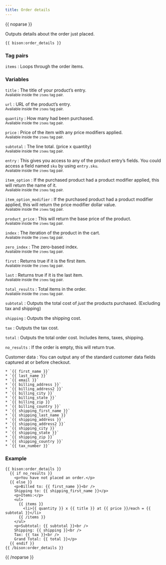 ```yaml
---
title: Order details
---
```

{{ noparse }}

Outputs details about the order just placed.

    {{ bison:order_details }}

### Tag pairs
`items`
: Loops through the order items.

### Variables

`title`
: The title of your product’s entry.  
<small>Available inside the `items` tag pair.</small>

`url`
: URL of the product’s entry.  
<small>Available inside the `items` tag pair.</small>

`quantity`
: How many had been purchased.  
<small>Available inside the `items` tag pair.</small>

`price`
: Price of the item with any price modifiers applied.  
<small>Available inside the `items` tag pair.</small>

`subtotal`
: The line total. (price x quantity)  
<small>Available inside the `items` tag pair.</small>

`entry`
: This gives you access to any of the product entry’s fields.
You could access a field named `sku` by using `entry.sku`.  
<small>Available inside the `items` tag pair.</small>

`item_option`
: If the purchased product had a product modifier applied, this will return the name of it.  
<small>Available inside the `items` tag pair.</small>

`item_option_modifier`
: If the purchased product had a product modifier applied, this will return the price modifier dollar value.  
<small>Available inside the `items` tag pair.</small>

`product_price`
: This will return the base price of the product.  
<small>Available inside the `items` tag pair.</small>

`index`
: The iteration of the product in the cart.  
<small>Available inside the `items` tag pair.</small>

`zero_index`
: The zero-based index.  
<small>Available inside the `items` tag pair.</small>

`first`
: Returns true if it is the first item.  
<small>Available inside the `items` tag pair.</small>

`last`
: Returns true if it is the last item.  
<small>Available inside the `items` tag pair.</small>

`total_results`
: Total items in the order.  
<small>Available inside the `items` tag pair.</small>

`subtotal`
: Outputs the total cost of _just_ the products purchased. (Excluding tax and shipping)

`shipping`
: Outputs the shipping cost.

`tax`
: Outputs the tax cost.

`total`
: Outputs the total order cost. Includes items, taxes, shipping.

`no_results`
: If the order is empty, this will return true.

Customer data
:   You can output any of the standard customer data fields captured at or before checkout.

    * `{{ first_name }}`
    * `{{ last_name }}`
    * `{{ email }}`
    * `{{ billing_address }}`
    * `{{ billing_address2 }}`
    * `{{ billing_city }}`
    * `{{ billing_state }}`
    * `{{ billing_zip }}`
    * `{{ billing_country }}`
    * `{{ shipping_first_name }}`
    * `{{ shipping_last_name }}`
    * `{{ shipping_address }}`
    * `{{ shipping_address2 }}`
    * `{{ shipping_city }}`
    * `{{ shipping_state }}`
    * `{{ shipping_zip }}`
    * `{{ shipping_country }}`
    * `{{ tax_number }}`

### Example
~~~
{{ bison:order_details }}
  {{ if no_results }}
    <p>You have not placed an order.</p>
  {{ else }}
    <p>Billed to: {{ first_name }}<br />
    Shipping to: {{ shipping_first_name }}</p>
    <p>Items:</p>
    <ul>
      {{ items }}
        <li>{{ quantity }} x {{ title }} at {{ price }}/each = {{ subtotal }}</li>
      {{ /items }}
    </ul>
    <p>Subtotal: {{ subtotal }}<br />
    Shipping: {{ shipping }}<br />
    Tax: {{ tax }}<br />
    Grand Total: {{ total }}</p>
  {{ endif }}
{{ /bison:order_details }}
~~~

{{ /noparse }}